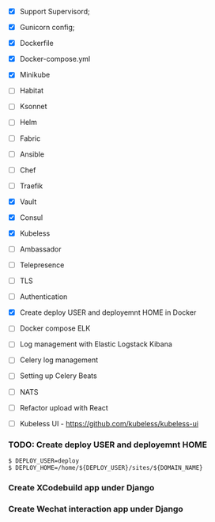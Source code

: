 
 - [x] Support Supervisord;
 - [x] Gunicorn config;
 - [x] Dockerfile
 - [x] Docker-compose.yml
 - [x] Minikube
 - [ ] Habitat
 - [ ] Ksonnet
 - [ ] Helm
 - [ ] Fabric
 - [ ] Ansible
 - [ ] Chef
 - [ ] Traefik
 - [x] Vault
 - [x] Consul
 - [x] Kubeless
 - [ ] Ambassador
 - [ ] Telepresence
 - [ ] TLS
 - [ ] Authentication

 - [x] Create deploy USER and deployemnt HOME in Docker
 - [ ] Docker compose ELK
 - [ ] Log management with Elastic Logstack Kibana
 - [ ] Celery log management
 - [ ] Setting up Celery Beats
 - [ ] NATS

 - [ ] Refactor upload with React
 - [ ] Kubeless UI - https://github.com/kubeless/kubeless-ui


### TODO: Create deploy USER and deployemnt HOME
```
$ DEPLOY_USER=deploy
$ DEPLOY_HOME=/home/${DEPLOY_USER}/sites/${DOMAIN_NAME}
```

### Create XCodebuild app under Django

### Create Wechat interaction app under Django
